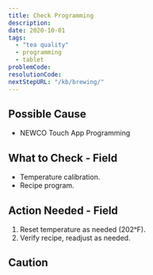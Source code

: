 ```yaml
---
title: Check Programming
description:
date: 2020-10-01
tags:
  - "tea quality"
  - programming
  - tablet
problemCode: 
resolutionCode: 
nextStepURL: "/kb/brewing/"
---
```

## Possible Cause

- NEWCO Touch App Programming

## What to Check - Field

- Temperature calibration.
- Recipe program.

## Action Needed - Field

1) Reset temperature as needed (202ᵒF).
2) Verify recipe, readjust as needed.

## Caution
